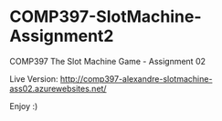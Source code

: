 # COMP397-SlotMachine-Assignment2

COMP397 The Slot Machine Game - Assignment 02

Live Version:
http://comp397-alexandre-slotmachine-ass02.azurewebsites.net/

Enjoy :)